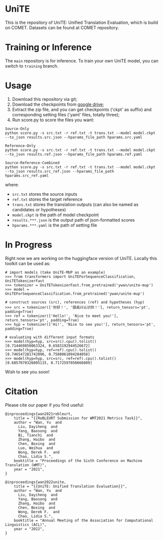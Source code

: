 # UniTE

This is the repository of UniTE: Unified Translation Evaluation, which is build on COMET.
Datasets can be found at COMET repository.

# Training or Inference

The `main` repository is for inference. To train your own UniTE model, you can switch to `training` branch.

# Usage

1. Download this repository via git;
2. Download the checkpoints from [google drive](https://drive.google.com/file/d/1feqRHHRxcnw_CgLe6cofbe1qu_cBYLI_);
3. Extract the zip file, and you can get checkpoints ('ckpt' as suffix) and corresponding setting files ('yaml' files, totally three);
4. Run score.py to score the files you want:
```
Source-Only
python score.py -s src.txt -r ref.txt -t trans.txt --model model.ckpt --to_json results.src.json --hparams_file_path hparams.src.yaml

Reference-Only
python score.py -s src.txt -r ref.txt -t trans.txt --model model.ckpt --to_json results.ref.json --hparams_file_path hparams.ref.yaml

Source-Reference-Combined
python score.py -s src.txt -r ref.txt -t trans.txt --model model.ckpt --to_json results.src_ref.json --hparams_file_path hparams.src_ref.yaml
```

where:
- `src.txt` stores the source inputs
- `ref.txt` stores the target reference
- `trans.txt` stores the translation outputs (can also be named as candidates or hypotheses)
- `model.ckpt` is the path of model checkpoint
- `results.***.json` is the output path of json-formatted scores
- `hparams.***.yaml` is the path of setting file

# In Progress

Right now we are working on the huggingface version of UniTE. Locally this toolkit can be used as:

```
# import models (take UniTE-MUP as an example)
>>> from transformers import UniTEForSequenceClassification, UniTETokenizerFast
>>> tokenizer = UniTETokenizerFast.from_pretrained('ywan/unite-mup')
>>> model = UniTEForSequenceClassification.from_pretrained('ywan/unite-mup')

# construct sources (src), references (ref) and hypotheses (hyp)
>>> src = tokenizer(['你好！', '很高兴认识你！'], return_tensors='pt', padding=True)
>>> ref = tokenizer(['Hello!', 'Nice to meet you!'], return_tensors='pt', padding=True)
>>> hyp = tokenizer(['Hi!', 'Nice to see you!'], return_tensors='pt', padding=True)

# evaluating with different input formats
>>> model(hyp=hyp, src=src).cpu().tolist()
[0.714469850063324, 0.6583192944526672]
>>> model(hyp=hyp, ref=ref).cpu().tolist()
[0.746547281742096, 0.7588061094284058]
>>> model(hyp=hyp, src=src, ref=ref).cpu().tolist()
[0.6857070326805115, 0.7172597050666809]
```

Wish to see you soon!

# Citation

Please cite our paper if you find useful:

```
@inproceedings{wan2021robleurt,
    title = "{{RoBLEURT Submission for WMT2021 Metrics Task}}",
    author = "Wan, Yu  and
      Liu, Dayiheng  and
      Yang, Baosong  and
      Bi, Tianchi  and
      Zhang, Haibo  and
      Chen, Boxing  and
      Luo, Weihua  and
      Wong, Derek F.  and
      Chao, Lidia S.",
    booktitle = "Proceedings of the Sixth Conference on Machine Translation (WMT)",
    year = "2021",
}

@inproceedings{wan2022unite,
    title = "{{UniTE: Unified Translation Evaluation}}",
    author = "Wan, Yu  and
      Liu, Dayiheng  and
      Yang, Baosong  and
      Zhang, Haibo  and
      Chen, Boxing  and
      Wong, Derek F.  and
      Chao, Lidia S.",
    booktitle = "Annual Meeting of the Association for Computational Linguistics (ACL)",
    year = "2022",
}
```
